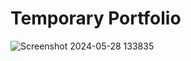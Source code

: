# Temporary Portfolio

![Screenshot 2024-05-28 133835](https://github.com/user-attachments/assets/0626b583-2a13-41a9-b3f2-45a3745a1368)
